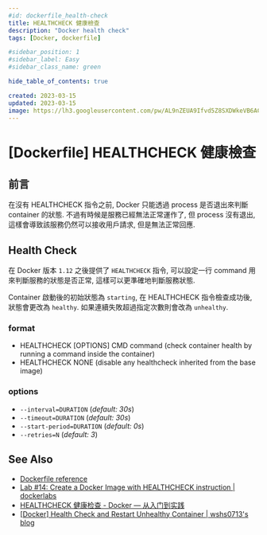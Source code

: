 ```yaml
---
#id: dockerfile_health-check
title: HEALTHCHECK 健康檢查
description: "Docker health check"
tags: [Docker, dockerfile]

#sidebar_position: 1
#sidebar_label: Easy
#sidebar_class_name: green

hide_table_of_contents: true

created: 2023-03-15
updated: 2023-03-15
image: https://lh3.googleusercontent.com/pw/AL9nZEUA9Ifvd5Z8SXDWkeVB6AC4MPGwnXaL6kBXNPoXwOQQ2jOcZ1Jw_0p8TKK8C3ZX0e67_FOY15eDrm7aaXSQJcKtoUzC80SAQEHsaBy6qS2AqNNs5VUFNXBKm439y_1wkvmDl-PnL8ReojnIumNlEvOXBg=w800-no?authuser=0
---
```


[Dockerfile] HEALTHCHECK 健康檢查
================================

前言
----
在沒有 HEALTHCHECK 指令之前, Docker 只能透過 process 是否退出來判斷 container 的狀態.
不過有時候是服務已經無法正常運作了, 但 process 沒有退出, 這樣會導致該服務仍然可以接收用戶請求, 但是無法正常回應.

Health Check
------------
在 Docker 版本 `1.12` 之後提供了 `HEALTHCHECK` 指令, 
可以設定一行 command 用來判斷服務的狀態是否正常, 這樣可以更準確地判斷服務狀態.

Container 啟動後的初始狀態為 `starting`, 在 HEALTHCHECK 指令檢查成功後, 狀態會更改為 `healthy`.
如果連續失敗超過指定次數則會改為 `unhealthy`.

### format ###

- HEALTHCHECK [OPTIONS] CMD command (check container health by running a command inside the container)
- HEALTHCHECK NONE (disable any healthcheck inherited from the base image)

### options ###

- `--interval=DURATION` (_default: 30s_)
- `--timeout=DURATION` (_default: 30s_)
- `--start-period=DURATION` (_default: 0s_)
- `--retries=N` (_default: 3_)





See Also
--------

- [Dockerfile reference](https://docs.docker.com/engine/reference/builder/#healthcheck)
- [Lab #14: Create a Docker Image with HEALTHCHECK instruction | dockerlabs](https://dockerlabs.collabnix.com/beginners/dockerfile/healthcheck.html)
- [HEALTHCHECK 健康检查 - Docker — 从入门到实践](https://yeasy.gitbook.io/docker_practice/image/dockerfile/healthcheck)
- [[Docker] Health Check and Restart Unhealthy Container | wshs0713's blog](https://wshs0713.github.io/posts/b8226bad/)

